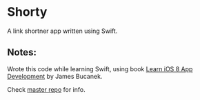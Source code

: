 # Shorty

A link shortner app written using Swift.


## Notes: 
Wrote this code while learning Swift, using book [Learn iOS 8 App Development](http://www.amazon.com/dp/1484202090) by James Bucanek.

Check [master repo](https://github.com/avinassh/learning-ios) for info.